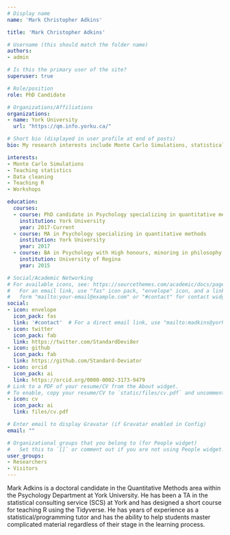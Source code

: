 ```yaml
---
# Display name
name: 'Mark Christopher Adkins'

title: 'Mark Christopher Adkins'

# Username (this should match the folder name)
authors:
- admin

# Is this the primary user of the site?
superuser: true

# Role/position
role: PhD Candidate

# Organizations/Affiliations
organizations:
- name: York University
  url: "https://qm.info.yorku.ca/"

# Short bio (displayed in user profile at end of posts)
bio: My research interests include Monte Carlo Simulations, statistical consulting, and statistical pedagogy.

interests:
- Monte Carlo Simulations
- Teaching statistics
- Data cleaning
- Teaching R
- Workshops

education:
  courses:
  - course: PhD candidate in Psychology specializing in quantitative methods
    institution: York University
    year: 2017-Current
  - course: MA in Psychology specializing in quantitative methods
    institution: York University
    year: 2017
  - course: BA in Psychology with High honours, minoring in philosophy and computer science
    institution: University of Regina
    year: 2015

# Social/Academic Networking
# For available icons, see: https://sourcethemes.com/academic/docs/page-builder/#icons
#   For an email link, use "fas" icon pack, "envelope" icon, and a link in the
#   form "mailto:your-email@example.com" or "#contact" for contact widget.
social:
- icon: envelope
  icon_pack: fas
  link: '#contact'  # For a direct email link, use "mailto:madkins@yorku.ca".
- icon: twitter
  icon_pack: fab
  link: https://twitter.com/StandardDevi8er
- icon: github
  icon_pack: fab
  link: https://github.com/Standard-Deviator
- icon: orcid
  icon_pack: ai
  link: https://orcid.org/0000-0002-3173-9479
# Link to a PDF of your resume/CV from the About widget.
# To enable, copy your resume/CV to `static/files/cv.pdf` and uncomment the lines below.
- icon: cv
  icon_pack: ai
  link: files/cv.pdf

# Enter email to display Gravatar (if Gravatar enabled in Config)
email: ""

# Organizational groups that you belong to (for People widget)
#   Set this to `[]` or comment out if you are not using People widget.
user_groups:
- Researchers
- Visitors
---
```


Mark Adkins is a doctoral candidate in the Quantitative Methods area within the Psychology Department at York University. He has been a TA in the statistical consulting service (SCS) at York and has designed a short course for teaching R using the Tidyverse. He has years of experience as a statistical/programming tutor and has the ability to help students master complicated material regardless of their stage in the learning process.
